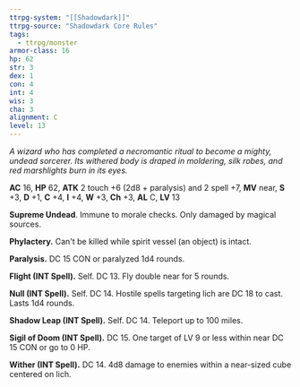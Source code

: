 ```yaml
---
ttrpg-system: "[[Shadowdark]]"
ttrpg-source: "Shadowdark Core Rules"
tags:
  - ttrpg/monster
armor-class: 16
hp: 62
str: 3
dex: 1
con: 4
int: 4
wis: 3
cha: 3
alignment: C
level: 13
---
```


_A wizard who has completed a necromantic ritual to become a mighty, undead sorcerer. Its withered body is draped in moldering, silk robes, and red marshlights burn in its eyes._

**AC** 16, **HP** 62, **ATK** 2 touch +6 (2d8 + paralysis) and 2 spell +7, **MV** near, **S** +3, **D** +1, **C** +4, **I** +4, **W** +3, **Ch** +3, **AL** C, **LV** 13

**Supreme Undead**. Immune to morale checks. Only damaged by magical sources. 

**Phylactery.** Can't be killed while spirit vessel (an object) is intact. 

**Paralysis.** DC 15 CON or paralyzed 1d4 rounds. 

**Flight (INT Spell).** Self. DC 13. Fly double near for 5 rounds. 

**Null (INT Spell).** Self. DC 14. Hostile spells targeting lich are DC 18 to cast. Lasts 1d4 rounds. 

**Shadow Leap (INT Spell).** Self. DC 14. Teleport up to 100 miles. 

**Sigil of Doom (INT Spell).** DC 15. One target of LV 9 or less within near DC 15 CON or go to 0 HP. 

**Wither (INT Spell).** DC 14. 4d8 damage to enemies within a near-sized cube centered on lich.

